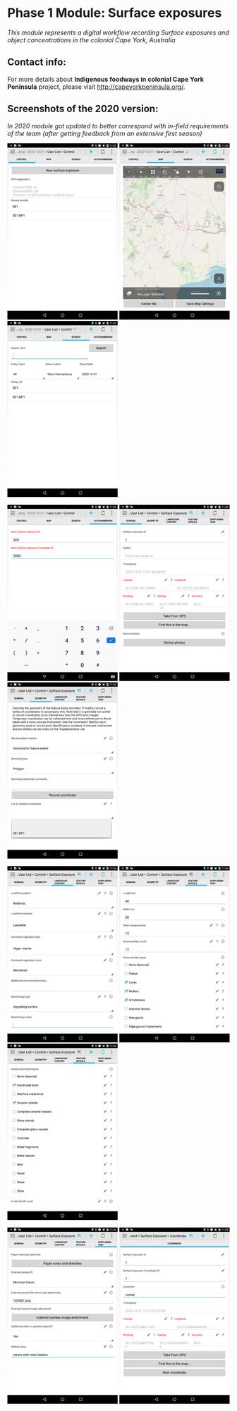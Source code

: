 # Phase 1 Module: Surface exposures

_This module represents a digital workflow recording Surface exposures and object concentrations in the colonial Cape York, Australia_

## Contact info:
For more details about **Indigenous foodways in colonial Cape York Peninsula** project, please visit http://capeyorkpeninsula.org/.

## Screenshots of the 2020 version:

_In 2020 module got updated to better correspond with in-field requirements of the team (after getting feedback from an extensive first season)_
<p align="left">
<img src="screenshots/Screenshot_20201022-113253.png" width="250"/>
<img src="screenshots/Screenshot_20201022-113303.png" width="250"/>
<img src="screenshots/Screenshot_20201022-113310.png" width="250"/>
    </p>
<p align="left">
<img src="screenshots/Screenshot_20201022-113321.png" width="250"/>
<img src="screenshots/Screenshot_20201022-113337.png" width="250"/>
<img src="screenshots/Screenshot_20201022-113348.png" width="250"/>
    </p>
<p align="left">
<img src="screenshots/Screenshot_20201022-113404.png" width="250"/>
<img src="screenshots/Screenshot_20201022-113410.png" width="250"/>
<img src="screenshots/Screenshot_20201022-113419.png" width="250"/>
</p>
<p align="left">
<img src="screenshots/Screenshot_20201022-113456.png" width="250"/>
<img src="screenshots/Screenshot_20201022-113512.png" width="250"/>
</p>

